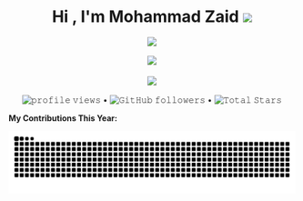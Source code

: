 <h1 align="center">Hi , I'm Mohammad Zaid <img src="https://media.giphy.com/media/hvRJCLFzcasrR4ia7z/giphy.gif"
        width="35"></h1>
<p align="center">
    <a href="https://github.com/Zaidtech">
     <img src="https://readme-typing-svg.herokuapp.com/?color=%23F70100&center=true&vCenter=true&multiline=true&width=530&height=100&lines=Welcome+to+my+brain!;Python%2C+Networking%2C+JavaScript%2C+Automation%22">
   </a>
</p>

<div align="center">       
<!--     <a href="https://www.instagram.com/z_a__.i.d//" target="_blank"><img
            src="https://img.shields.io/badge/Instagram-E4405F?style=for-the-badge&logo=instagram&logoColor=white"
            target="_blank"></a> -->
    <a href="https://tr.linkedin.com/in/mzaidali/" target="_blank"><img
            src="https://img.shields.io/badge/LinkedIn-0077B5?style=for-the-badge&logo=linkedin&logoColor=white"
            target="_blank"></a>
</div>

<br>
<div align="center">
        <img height="220em"
            src="https://github-readme-stats.vercel.app/api/top-langs/?username=Zaidtech&layout=compact&langs_count=16&theme=react" />
</div>


<p align="center">
    <img src="https://komarev.com/ghpvc/?username=Zaidtech" alt="𝚙𝚛𝚘𝚏𝚒𝚕𝚎 𝚟𝚒𝚎𝚠𝚜"> •
    <img alt="𝙶𝚒𝚝𝙷𝚞𝚋 𝚏𝚘𝚕𝚕𝚘𝚠𝚎𝚛𝚜"
        src="https://img.shields.io/github/followers/Zaidtech?label=Followers&style=social"> •
    <img src="https://img.shields.io/github/stars/Zaidtech?label=Stars" alt="𝚃𝚘𝚝𝚊𝚕 𝚂𝚝𝚊𝚛𝚜">
</p>


**My Contributions This Year:**
<!-- Don't Run Contribution Graph(Generate Snake) Action on your default Branch-->
![𝙶𝚒𝚝𝚑𝚞𝚋 𝙲𝚘𝚗𝚝𝚛𝚒𝚋𝚞𝚝𝚒𝚘𝚗𝙶𝚛𝚊𝚙𝚑](https://github.com/JayantGoel001/JayantGoel001/blob/master/github-contribution-grid-snake.svg)
<!-- Don't Run Contribution Graph(Generate Snake) Action on your default Branch -->
<br />


